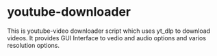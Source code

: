 # youtube-downloader
This is youtube-video downloader script which uses yt_dlp to download videos. It provides GUI Interface to vedio and audio options and varios resolution options.

